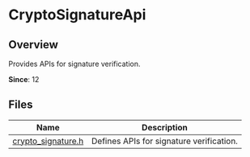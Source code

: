 # CryptoSignatureApi

## Overview

Provides APIs for signature verification.

**Since**: 12

## Files

| Name| Description|
| -- | -- |
| [crypto_signature.h](capi-crypto-signature-h.md) | Defines APIs for signature verification.|
